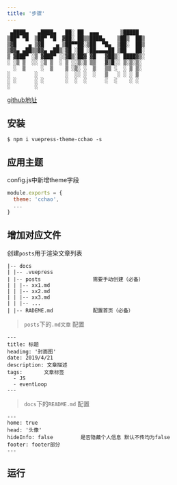 ```yaml
---
title: '步骤'
---
```

```
 ▄████▄   ▄████▄   ██░ ██  ▄▄▄       ▒█████
▒██▀ ▀█  ▒██▀ ▀█  ▓██░ ██▒▒████▄    ▒██▒  ██▒
▒▓█    ▄ ▒▓█    ▄ ▒██▀▀██░▒██  ▀█▄  ▒██░  ██▒
▒▓▓▄ ▄██▒▒▓▓▄ ▄██▒░▓█ ░██ ░██▄▄▄▄██ ▒██   ██░
▒ ▓███▀ ░▒ ▓███▀ ░░▓█▒░██▓ ▓█   ▓██▒░ ████▓▒░
░ ░▒ ▒  ░░ ░▒ ▒  ░ ▒ ░░▒░▒ ▒▒   ▓▒█░░ ▒░▒░▒░
  ░  ▒     ░  ▒    ▒ ░▒░ ░  ▒   ▒▒ ░  ░ ▒ ▒░
░        ░         ░  ░░ ░  ░   ▒   ░ ░ ░ ▒
░ ░      ░ ░       ░  ░  ░      ░  ░    ░ ░
░        ░

```
[github地址](https://github.com/2020807070/vuepress-theme-cchao)

## 安装
```
$ npm i vuepress-theme-cchao -s
```

## 应用主题
config.js中新增theme字段

```javascript
module.exports = {
  theme: 'cchao',
  ...
}
```

## 增加对应文件

创建`posts`用于渲染文章列表
```
|-- docs
| |-- .vuepress
| |-- posts                 需要手动创建（必备）
| | |-- xx1.md
| | |-- xx2.md
| | |-- xx3.md
| | |-- ...
| |-- RADEME.md             配置首页（必备）
```

> `posts`下的`.md文章` 配置
```
---
title: 标题
headimg: '封面图'
date: 2019/4/21
description: 文章描述
tags:       文章标签
  - JS
  - eventLoop
---
```



> `docs`下的`README.md` 配置
```
---
home: true
head: '头像'
hideInfo: false         是否隐藏个人信息 默认不传均为false
footer: footer部分
---
```

## 运行